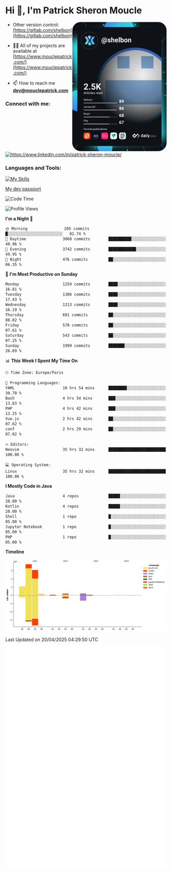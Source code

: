  
  <div align="left">
  <h1 align="left"> Hi 👋, I'm Patrick Sheron Moucle</h1>
<a     href="https://app.daily.dev/shelbon"><img src="https://github.com/shelbon/shelbon/blob/main/devcard.svg"  width="295" align="right" alt="shelbon's Dev Card"/></a>

- Other version control: [https://gitlab.com/shelbon](https://gitlab.com/shelbon)
- 👨‍💻 All of my projects are available at [https://www.mouclepatrick.com/](https://www.mouclepatrick.com/)

- 📫 How to reach me **dev@mouclepatrick.com**

<h3 align="left">Connect with me:</h3>
<p align="left">
<a href="https://linkedin.com/in/https://www.linkedin.com/in/patrick-sheron-moucle/" target="blank"  ><img align="center" src="https://raw.githubusercontent.com/rahuldkjain/github-profile-readme-generator/master/src/images/icons/Social/linked-in-alt.svg" alt="https://www.linkedin.com/in/patrick-sheron-moucle/" height="30" width="40" /></a>
</p>

<h3 align="left">Languages and Tools:</h3>
 
 [![My Skills](https://skillicons.dev/icons?i=kotlin,java,svelte,vue,spring,laravel,nuxt,htmx,go,php,elixir,graphql,css,html,tailwind,idea,vscode,redis,git,gitlab&perline=6&theme=light)](https://skillicons.dev)

[My dev passport](https://passeport.dev/p/e96cf336-11d7-4edd-916d-11af626333a8)
<!--START_SECTION:waka-->
![Code Time](http://img.shields.io/badge/Code%20Time-5%2C659%20hrs%203%20mins-blue)

![Profile Views](http://img.shields.io/badge/Profile%20Views-0-blue)

**I'm a Night 🦉** 

```text
🌞 Morning                205 commits         █░░░░░░░░░░░░░░░░░░░░░░░░   02.74 % 
🌆 Daytime                3068 commits        ██████████░░░░░░░░░░░░░░░   40.96 % 
🌃 Evening                3742 commits        ████████████░░░░░░░░░░░░░   49.95 % 
🌙 Night                  476 commits         ██░░░░░░░░░░░░░░░░░░░░░░░   06.35 % 
```
📅 **I'm Most Productive on Sunday** 

```text
Monday                   1259 commits        ████░░░░░░░░░░░░░░░░░░░░░   16.81 % 
Tuesday                  1306 commits        ████░░░░░░░░░░░░░░░░░░░░░   17.43 % 
Wednesday                1213 commits        ████░░░░░░░░░░░░░░░░░░░░░   16.19 % 
Thursday                 601 commits         ██░░░░░░░░░░░░░░░░░░░░░░░   08.02 % 
Friday                   570 commits         ██░░░░░░░░░░░░░░░░░░░░░░░   07.61 % 
Saturday                 543 commits         ██░░░░░░░░░░░░░░░░░░░░░░░   07.25 % 
Sunday                   1999 commits        ███████░░░░░░░░░░░░░░░░░░   26.69 % 
```


📊 **This Week I Spent My Time On** 

```text
🕑︎ Time Zone: Europe/Paris

💬 Programming Languages: 
YAML                     10 hrs 54 mins      ████████░░░░░░░░░░░░░░░░░   30.70 % 
Bash                     4 hrs 54 mins       ███░░░░░░░░░░░░░░░░░░░░░░   13.83 % 
PHP                      4 hrs 42 mins       ███░░░░░░░░░░░░░░░░░░░░░░   13.25 % 
Vue.js                   2 hrs 42 mins       ██░░░░░░░░░░░░░░░░░░░░░░░   07.62 % 
conf                     2 hrs 29 mins       ██░░░░░░░░░░░░░░░░░░░░░░░   07.02 % 

🔥 Editors: 
Neovim                   35 hrs 32 mins      █████████████████████████   100.00 % 

💻 Operating System: 
Linux                    35 hrs 32 mins      █████████████████████████   100.00 % 
```

**I Mostly Code in Java** 

```text
Java                     4 repos             █████░░░░░░░░░░░░░░░░░░░░   20.00 % 
Kotlin                   4 repos             █████░░░░░░░░░░░░░░░░░░░░   20.00 % 
Shell                    1 repo              █░░░░░░░░░░░░░░░░░░░░░░░░   05.00 % 
Jupyter Notebook         1 repo              █░░░░░░░░░░░░░░░░░░░░░░░░   05.00 % 
PHP                      1 repo              █░░░░░░░░░░░░░░░░░░░░░░░░   05.00 % 
```



**Timeline**

![Lines of Code chart](https://raw.githubusercontent.com/shelbon/shelbon/main/assets/bar_graph.png)


 Last Updated on 20/04/2025 04:29:50 UTC
<!--END_SECTION:waka--> 
![Metrics](https://github.com/shelbon/shelbon/blob/main/github-metrics.svg)
